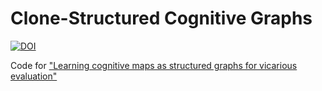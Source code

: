 # Clone-Structured Cognitive Graphs

[![DOI](https://zenodo.org/badge/344697858.svg)](https://zenodo.org/badge/latestdoi/344697858)

Code for ["Learning cognitive maps as structured graphs for vicarious evaluation"](https://www.biorxiv.org/content/10.1101/864421v4.full)

